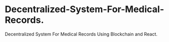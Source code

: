 # Decentralized-System-For-Medical-Records.
Decentralized System For Medical Records Using Blockchain and React.
